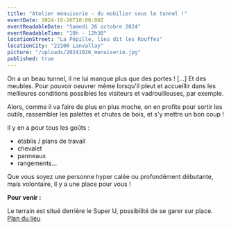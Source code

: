 ```yaml
---
title: "Atelier menuiserie - du mobilier sous le tunnel !"
eventDate: 2024-10-26T10:00:00Z
eventReadableDate: "Samedi 26 octobre 2024"
eventReadableTime: "10h - 12h30"
locationStreet: "La Pépille, lieu dit les Rouffes"
locationCity: "22100 Lanvallay"
picture: "/uploads/20241026_menuiserie.jpg"
published: true
---
```




On a un beau tunnel, il ne lui manque plus que des portes ! 
[...] 
Et des meubles. Pour pouvoir oeuvrer même lorsqu'il pleut et accueillir dans les meilleures conditions possibles les visiteurs et vadrouilleuses, par exemple.

<!--more-->

Alors, comme il va faire de plus en plus moche, on en profite pour sortir les outils, rassembler les palettes et chutes de bois, et s'y mettre un bon coup !

Il y en a pour tous les goûts : 
- établis / plans de travail
- chevalet
- panneaux
- rangements...

Que vous soyez une personne hyper calée ou profondément débutante, mais volontaire, il y a une place pour vous !

**Pour venir :**

Le terrain est situé derrière le Super U, possibilité de se garer sur place.
[Plan du lieu](https://www.openstreetmap.org/#map=17/48.44885/-2.01522&layers=N)
